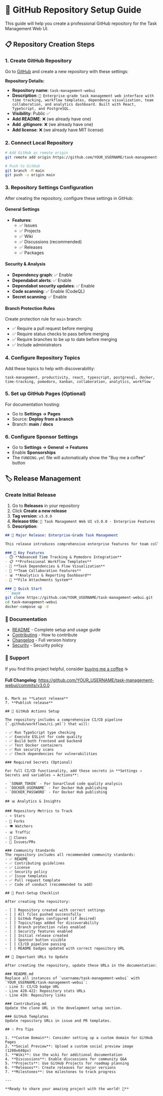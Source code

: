# 🚀 GitHub Repository Setup Guide

This guide will help you create a professional GitHub repository for the Task Management Web UI.

## 📋 Repository Creation Steps

### 1. Create GitHub Repository

Go to [GitHub](https://github.com) and create a new repository with these settings:

**Repository Details:**
- **Repository name**: `task-management-webui`
- **Description**: `🚀 Enterprise-grade task management web interface with time tracking, workflow templates, dependency visualization, team collaboration, and analytics dashboard. Built with React, TypeScript, and PostgreSQL.`
- **Visibility**: Public ✅
- **Add README**: ❌ (we already have one)
- **Add .gitignore**: ❌ (we already have one)
- **Add license**: ❌ (we already have MIT license)

### 2. Connect Local Repository

```bash
# Add GitHub as remote origin
git remote add origin https://github.com/YOUR_USERNAME/task-management-webui.git

# Push to GitHub
git branch -M main
git push -u origin main
```

### 3. Repository Settings Configuration

After creating the repository, configure these settings in GitHub:

#### General Settings
- **Features**:
  - ✅ Issues
  - ✅ Projects  
  - ✅ Wiki
  - ✅ Discussions (recommended)
  - ✅ Releases
  - ✅ Packages

#### Security & Analysis
- **Dependency graph**: ✅ Enable
- **Dependabot alerts**: ✅ Enable
- **Dependabot security updates**: ✅ Enable
- **Code scanning**: ✅ Enable (CodeQL)
- **Secret scanning**: ✅ Enable

#### Branch Protection Rules
Create protection rule for `main` branch:
- ✅ Require a pull request before merging
- ✅ Require status checks to pass before merging
- ✅ Require branches to be up to date before merging
- ✅ Include administrators

### 4. Configure Repository Topics

Add these topics to help with discoverability:
```
task-management, productivity, react, typescript, postgresql, docker, 
time-tracking, pomodoro, kanban, collaboration, analytics, workflow
```

### 5. Set up GitHub Pages (Optional)

For documentation hosting:
- Go to **Settings → Pages**
- Source: **Deploy from a branch**
- Branch: **main** / **docs**

### 6. Configure Sponsor Settings

- Go to **Settings → General → Features**
- Enable **Sponsorships**
- The `FUNDING.yml` file will automatically show the "Buy me a coffee" button

## 🏷️ Release Management

### Create Initial Release

1. Go to **Releases** in your repository
2. Click **Create a new release**
3. **Tag version**: `v3.0.0`
4. **Release title**: `🚀 Task Management Web UI v3.0.0 - Enterprise Features`
5. **Description**:

```markdown
## 🎉 Major Release: Enterprise-Grade Task Management

This release introduces comprehensive enterprise features for team collaboration and project management.

### 🌟 Key Features
- ⏱️ **Advanced Time Tracking & Pomodoro Integration**
- 📋 **Professional Workflow Templates**
- 🔗 **Task Dependencies & Flow Visualization**
- 💬 **Team Collaboration Features**
- 📊 **Analytics & Reporting Dashboard**
- 📎 **File Attachments System**

### 🚀 Quick Start
```bash
git clone https://github.com/YOUR_USERNAME/task-management-webui.git
cd task-management-webui
docker-compose up -d
```

### 📖 Documentation
- [README](README.md) - Complete setup and usage guide
- [Contributing](CONTRIBUTING.md) - How to contribute
- [Changelog](CHANGELOG.md) - Full version history
- [Security](SECURITY.md) - Security policy

### 💝 Support
If you find this project helpful, consider [buying me a coffee](https://buymeacoffee.com/anubissbe) ☕

**Full Changelog**: https://github.com/YOUR_USERNAME/task-management-webui/commits/v3.0.0
```

6. Mark as **Latest release**
7. **Publish release**

## 🤖 GitHub Actions Setup

The repository includes a comprehensive CI/CD pipeline (`.github/workflows/ci.yml`) that will:

- ✅ Run TypeScript type checking
- ✅ Execute ESLint for code quality
- ✅ Build both frontend and backend
- ✅ Test Docker containers
- ✅ Run security scans
- ✅ Check dependencies for vulnerabilities

### Required Secrets (Optional)

For full CI/CD functionality, add these secrets in **Settings → Secrets and variables → Actions**:

- `SONAR_TOKEN` - For SonarCloud code quality analysis
- `DOCKER_USERNAME` - For Docker Hub publishing
- `DOCKER_PASSWORD` - For Docker Hub publishing

## 📊 Analytics & Insights

### Repository Metrics to Track
- ⭐ Stars
- 🍴 Forks
- 👁️ Watchers
- 📊 Traffic
- 🔗 Clones
- 📝 Issues/PRs

### Community Standards
The repository includes all recommended community standards:
- ✅ README
- ✅ Contributing guidelines
- ✅ License
- ✅ Security policy
- ✅ Issue templates
- ✅ Pull request template
- ✅ Code of conduct (recommended to add)

## 🎯 Post-Setup Checklist

After creating the repository:

- [ ] Repository created with correct settings
- [ ] All files pushed successfully
- [ ] GitHub Pages configured (if desired)
- [ ] Topics/tags added for discoverability
- [ ] Branch protection rules enabled
- [ ] Security features enabled
- [ ] Initial release created
- [ ] Sponsor button visible
- [ ] CI/CD pipeline passing
- [ ] README badges updated with correct repository URL

## 🔗 Important URLs to Update

After creating the repository, update these URLs in the documentation:

### README.md
Replace all instances of `username/task-management-webui` with `YOUR_USERNAME/task-management-webui`:
- Line 3: CI/CD badge URL
- Line 420-422: Repository stats URLs
- Line 439: Repository links

### Contributing.md
Update the clone URL in the development setup section.

### GitHub Templates
Update repository URLs in issue and PR templates.

## 💡 Pro Tips

1. **Custom Domain**: Consider setting up a custom domain for GitHub Pages
2. **Social Preview**: Upload a custom social preview image (1280x640px)
3. **Wiki**: Use the wiki for additional documentation
4. **Discussions**: Enable discussions for community Q&A
5. **Projects**: Use GitHub Projects for roadmap planning
6. **Releases**: Create releases for major versions
7. **Milestones**: Use milestones to track progress

---

**Ready to share your amazing project with the world! 🌟**